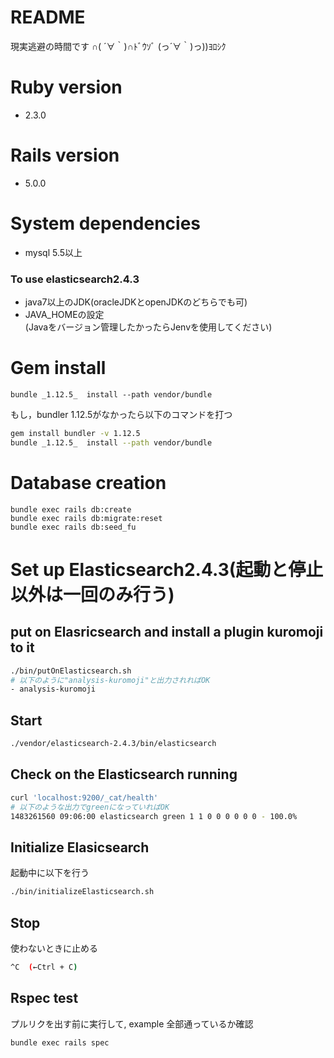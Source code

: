 # README

現実逃避の時間です  ∩( ´∀｀)∩ﾄﾞｳｿﾞ (っ´∀｀)っ))ﾖﾛｼｸ


# Ruby version

* 2.3.0


# Rails version

* 5.0.0


# System dependencies

* mysql 5.5以上  
### To use elasticsearch2.4.3
* java7以上のJDK(oracleJDKとopenJDKのどちらでも可)
* JAVA_HOMEの設定  
(Javaをバージョン管理したかったらJenvを使用してください)

# Gem install 

```
bundle _1.12.5_  install --path vendor/bundle
```
もし，bundler 1.12.5がなかったら以下のコマンドを打つ
```bash
gem install bundler -v 1.12.5
bundle _1.12.5_  install --path vendor/bundle
```

# Database creation

```
bundle exec rails db:create
bundle exec rails db:migrate:reset
bundle exec rails db:seed_fu
```

# Set up Elasticsearch2.4.3(起動と停止以外は一回のみ行う)
## put on Elasricsearch and install a plugin kuromoji to it
```bash
./bin/putOnElasticsearch.sh
# 以下のように"analysis-kuromoji"と出力されればOK
- analysis-kuromoji
```

## Start
```bash
./vendor/elasticsearch-2.4.3/bin/elasticsearch
```

## Check on the Elasticsearch running
```bash
curl 'localhost:9200/_cat/health'
# 以下のような出力でgreenになっていればOK
1483261560 09:06:00 elasticsearch green 1 1 0 0 0 0 0 0 - 100.0%
```

## Initialize Elasicsearch
起動中に以下を行う
```bash
./bin/initializeElasticsearch.sh
```

## Stop
使わないときに止める
```bash
^C  (←Ctrl + C)
```


## Rspec test 
プルリクを出す前に実行して, example 全部通っているか確認
```bash
bundle exec rails spec
```

